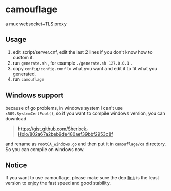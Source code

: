 # camouflage
a mux websocket+TLS proxy

## Usage
1. edit script/server.cnf, edit the last 2 lines if you don't know how to custom it.
2. run `generate.sh` , for example `./generate.sh 127.0.0.1` .
3. copy `config/config.conf` to what you want and edit it to fit what you generated.
4. run `camouflage`

## Windows support
because of go problems, in windows system I can't use `x509.SystemCertPool()`, so if you want to compile windows version, you can download 
> https://gist.github.com/Sherlock-Holo/802a67a2beb9de480aef39bbf2953c8f

and rename as `rootCA_windows.go` and then put it in `camouflage/ca` directory. So you can compile on windows now.

## Notice
If you want to use camouflage, please make sure the dep [link](https://github.com/Sherlock-Holo/link) is the least version to enjoy the fast speed and good stability.